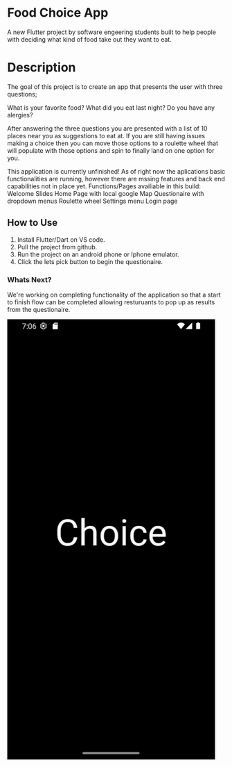 # Food Choice App

A new Flutter project by software engeering students built to help people with deciding what kind of food take out they want to eat. 

# Description

The goal of this project is to create an app that presents the user with three questions;

What is your favorite food? 
What did you eat last night?
Do you have any alergies?

After answering the three questions you are presented with a list of 10 places near you as suggestions to eat at. If you are still having issues making a choice then you can move those options to a roulette wheel that will populate with those options and spin to finally land on one option for you.

This application is currently unfinished! As of right now the aplications basic functionalities are running, however there are mssing features and back end capabilities not in place yet. 
Functions/Pages availiable in this build: 
    Welcome Slides
    Home Page with local google Map
    Questionaire with dropdown menus
    Roulette wheel
    Settings menu
    Login page

## How to Use

1. Install Flutter/Dart on VS code.
2. Pull the project from github.
3. Run the project on an android phone or Iphone emulator.
4. Click the lets pick button to begin the questionaire.

### Whats Next?
We're working on completing functionality of the application so that a start to finish flow can be completed allowing resturuants to pop up as results from the questionaire. 

![](https://github.com/MattRattigan/Choice/blob/main/Choice.gif)
